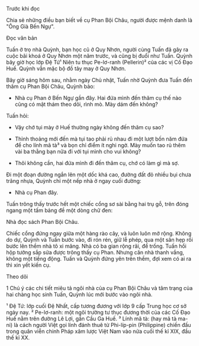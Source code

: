Trước khi đọc

Chia sẻ những điều bạn biết về cụ Phan Bội Châu, người được mệnh danh là "Ông Già Bến Ngự".

Đọc văn bản

Tuấn ở trọ nhà Quỳnh, bạn học cũ ở Quy Nhơn, người cùng Tuấn đã gây ra cuộc bãi khoá ở Quy Nhơn một năm trước, và cũng bị đuổi như Tuấn. Quỳnh bây giờ học lớp Đệ Tứ¹ Niên tu thục Pe-lơ-ranh (Pellerin)² của các vị Cố Đạo Huế. Quỳnh vẫn mặc bộ đồ tây may ở Quy Nhơn.

Bây giờ sáng hôm sau, nhằm ngày Chủ nhật, Tuấn nhờ Quỳnh đưa Tuấn đến thăm cụ Phan Bội Châu, Quỳnh bảo:

- Nhà cụ Phan ở Bến Ngự gần đây. Hai đứa mình đến thăm cụ thế nào cũng có mật thám theo dõi, rình mò. Mày dám đến không?

Tuấn hỏi:

- Vậy chớ tụi mày ở Huế thường ngày không đến thăm cụ sao?

- Thỉnh thoảng mới đến mà tụi tao phải rủ nhau đi một lượt bốn năm đứa để cho lính mã tà³ và bọn chỉ điểm ít nghi ngờ. Mày muốn tao rủ thêm vài ba thằng bạn nữa đi với tụi mình cho vui không?

- Thôi không cần, hai đứa mình đi đến thăm cụ, chớ có làm gì mà sợ.

Đi một đoạn đường ngắn lên một dốc khá cao, đường đất đỏ nhiều bụi chưa trãng nhựa, Quỳnh chỉ một nếp nhà ở ngay cuối đường:

- Nhà cụ Phan đây.

Tuấn trông thấy trước hết một chiếc cổng sơ sài bằng hai trụ gỗ, trên đóng ngang một tấm bảng đề một dòng chữ đen:

Nhà đọc sách Phan Bội Châu.

Chiếc cổng đứng ngay giữa một hàng rào cây, và luôn luôn mở rộng. Không do dự, Quỳnh và Tuấn bước vào, đi rón rén, giữ lễ phép, qua một sân hẹp rồi bước lên thềm nhà tô xi măng. Nhà có ba gian rộng rãi, để trống. Tuấn hồi hộp tưởng sắp sửa được trông thấy cụ Phan. Nhưng căn nhà thanh vắng, không một tiếng động. Tuấn và Quỳnh đứng yên trên thềm, đợi xem có ai ra thì xin yết kiến cụ.

Theo dõi

1 Chú ý các chi tiết miêu tả ngôi nhà của cụ Phan Bội Châu và tâm trạng của hai chàng học sinh Tuấn, Quỳnh lúc mới bước vào ngôi nhà.

¹ Đệ Tứ: lớp cuối Đệ Nhất, cấp tương đương với lớp 9 cấp Trung học cơ sở ngày nay.
² Pe-lơ-ranh: một ngôi trường tư thục đương thời của các Cố Đạo Huế nằm trên đường Lê Lợi, gần Cầu Ga Huế.
³ Lính mã tà: (hay mã tà ma-ni) là cách người Việt gọi lính đánh thuê từ Phi-líp-pin (Philippine) chiến đấu trong quân viễn chinh Pháp xâm lược Việt Nam vào nửa cuối thế kỉ XIX, đầu thế kỉ XX.